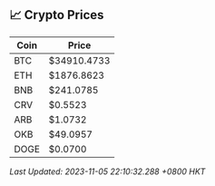 ## 📈 Crypto Prices

| Coin | Price |
| ---- | ----- |
| BTC | $34910.4733 |
| ETH | $1876.8623 |
| BNB | $241.0785 |
| CRV | $0.5523 |
| ARB | $1.0732 |
| OKB | $49.0957 |
| DOGE | $0.0700 |

_Last Updated: 2023-11-05 22:10:32.288 +0800 HKT_